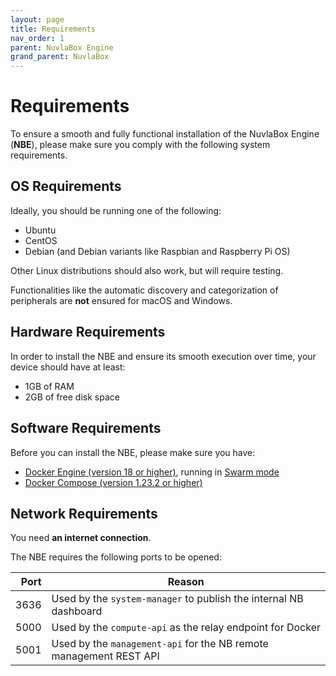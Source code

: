 ```yaml
---
layout: page
title: Requirements
nav_order: 1
parent: NuvlaBox Engine
grand_parent: NuvlaBox
---
```


# Requirements

To ensure a smooth and fully functional installation of the NuvlaBox Engine (**NBE**), please make sure you comply with the following system requirements.


## OS Requirements


Ideally, you should be running one of the following:
  - Ubuntu
  - CentOS
  - Debian (and Debian variants like Raspbian and Raspberry Pi OS)
  
Other Linux distributions should also work, but will require testing.

Functionalities like the automatic discovery and categorization of peripherals are **not** ensured for macOS and Windows.


## Hardware Requirements

In order to install the NBE and ensure its smooth execution over time, your device should have at least:

 - 1GB of RAM
 - 2GB of free disk space   


## Software Requirements

Before you can install the NBE, please make sure you have:

 - [Docker Engine (version 18 or higher)](https://docs.docker.com/install/#supported-platforms), running in [Swarm mode](https://docs.docker.com/engine/swarm/swarm-tutorial/)
 - [Docker Compose (version 1.23.2 or higher)](https://docs.docker.com/compose/install/)
 
 
## Network Requirements

You need **an internet connection**.

The NBE requires the following ports to be opened:

| Port 	| Reason 	|
|-:	|-	|
| 3636  | Used by the `system-manager` to publish the internal NB dashboard |
| 5000 	| Used by the `compute-api` as the relay endpoint for Docker |
| 5001 | Used by the `management-api` for the NB remote management REST API |

